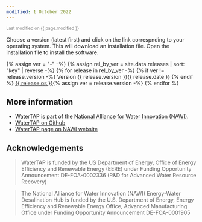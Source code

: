 ```yaml
---
modified: 1 October 2022
---
```

<link rel="stylesheet" href="style.css">
<span style="font-size: 80%; color: grey;">Last modified on {{ page.modified }}</span>

Choose a version (latest first) and click on the link correspnding to your operating system.
This will download an installation file.
Open the installation file to install the software.

{% assign ver = "-" -%}
{% assign rel_by_ver = site.data.releases | sort: "key" | reverse -%}
{% for release in rel_by_ver -%}
{% if ver != release.version -%}
<span class="wt-ver">Version {{ release.version }}</span><span class="wt-date">{{ release.date }}</span>
{% endif %}
<a href="{{ release.url }}" class="wt-link">{{ release.os }}</a>{% assign ver = release.version -%}
{% endfor %}

## More information

* WaterTAP is part of the [National Alliance for Water Innovation (NAWI)](https://www.nawihub.org).
* [WaterTAP on Github](https://github.com/watertap-org/)
* [WaterTAP page on NAWI website](https://www.nawihub.org/knowledge/watertap/)

## Acknowledgements

> WaterTAP is funded by the US Department of Energy, Office of Energy Efficiency and Renewable Energy (EERE) under Funding Opportunity Announcement DE-FOA-0002336 (R&D for Advanced Water Resource Recovery)

> The National Alliance for Water Innovation (NAWI) Energy-Water Desalination Hub is funded by the U.S. Department of Energy, Energy Efficiency and Renewable Energy Office, Advanced Manufacturing Office under Funding Opportunity Announcement DE-FOA-0001905